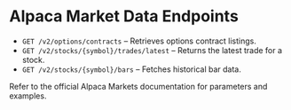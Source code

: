 # Alpaca Market Data Endpoints

- `GET /v2/options/contracts` – Retrieves options contract listings.
- `GET /v2/stocks/{symbol}/trades/latest` – Returns the latest trade for a stock.
- `GET /v2/stocks/{symbol}/bars` – Fetches historical bar data.

Refer to the official Alpaca Markets documentation for parameters and examples.
